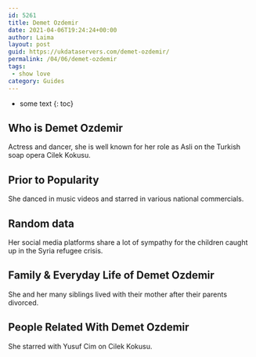 ```yaml
---
id: 5261
title: Demet Ozdemir
date: 2021-04-06T19:24:24+00:00
author: Laima
layout: post
guid: https://ukdataservers.com/demet-ozdemir/
permalink: /04/06/demet-ozdemir
tags:
 - show love
category: Guides
---
```


* some text
{: toc}


## Who is Demet Ozdemir
                  
                  
                  
Actress and dancer, she is well known for her role as Asli on the Turkish soap opera Cilek Kokusu.
                  
              
            
              
            
                
                
                
## Prior to Popularity
                  
                  
                  
She danced in music videos and starred in various national commercials.
                  
              
            
              
            
                
                
                
## Random data
                  
                  
                  
Her social media platforms share a lot of sympathy for the children caught up in the Syria refugee crisis.
                  
              
            
              
            
                
                
                
## Family & Everyday Life of Demet Ozdemir
                  
                  
                  
She and her many siblings lived with their mother after their parents divorced. 
                  
              
            
              
            
                
                
                
## People Related With Demet Ozdemir
                  
                  
                  
She starred with Yusuf Cim on Cilek Kokusu.
                  
              
            
              
            
                
              
            
              
              
            
            
              
            
          
          
          